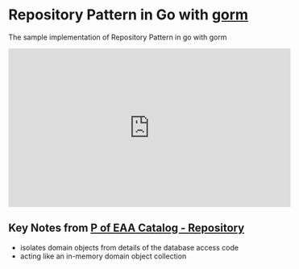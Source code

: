 # Repository Pattern in Go with [gorm](https://gorm.io/)

The sample implementation of Repository Pattern in go with gorm

<iframe width="560" height="315" src="https://www.youtube.com/embed/rtXpYpZdOzM" title="YouTube video player" frameborder="0" allow="accelerometer; autoplay; clipboard-write; encrypted-media; gyroscope; picture-in-picture" allowfullscreen></iframe>

## Key Notes from [P of EAA Catalog - Repository](https://martinfowler.com/eaaCatalog/repository.html)

- isolates domain objects from details of the database access code
- acting like an in-memory domain object collection



